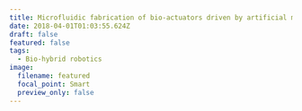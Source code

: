 ```yaml
---
title: Microfluidic fabrication of bio-actuators driven by artificial muscle
date: 2018-04-01T01:03:55.624Z
draft: false
featured: false
tags:
  - Bio-hybrid robotics
image:
  filename: featured
  focal_point: Smart
  preview_only: false
---
```

